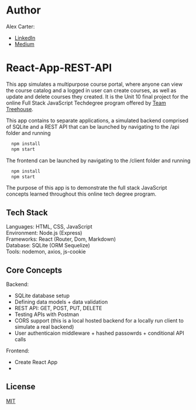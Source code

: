 # Author
Alex Carter:
* <a href="https://www.linkedin.com/in/alexandertcarter/" target="_blank">LinkedIn</a>
* <a href="https://medium.com/@AlexCartaz" target="_blank">Medium</a>

# React-App-REST-API
This app simulates a multipurpose course portal, where anyone can view the course catalog and a logged in user can create courses, as well as update and delete courses they created. It is the Unit 10 final project for the online Full Stack JavaScript Techdegree program offered by <a href="https://teamtreehouse.com/techdegree/full-stack-javascript" target="_blank">Team Treehouse</a>.

This app contains to separate applications, a simulated backend comprised of SQLite and a REST API that can be launched by navigating to the /api folder and running

```bash
  npm install
  npm start
```

The frontend can be launched by navigating to the /client folder and running

```bash
  npm install
  npm start
```

The purpose of this app is to demonstrate the full stack JavaScript concepts learned throughout this online tech degree program.

## Tech Stack

Languages: HTML, CSS, JavaScript\
Environment: Node.js (Express)\
Frameworks: React (Router, Dom, Markdown)\
Database: SQLite (ORM Sequelize)\
Tools: nodemon, axios, js-cookie

## Core Concepts

Backend:
 * SQLite database setup 
 * Defining data models + data validation
 * REST API: GET, POST, PUT, DELETE 
 * Testing APIs with Postman
 * CORS support (this is a local hosted backend for a locally run client to simulate a real backend)
 * User authenticaion middleware + hashed passowrds + conditional API calls

Frontend:
* Create React App
*


## License

[MIT](https://choosealicense.com/licenses/mit/)